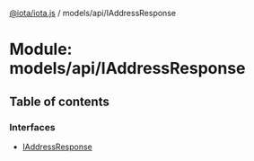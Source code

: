 [@iota/iota.js](../README.md) / models/api/IAddressResponse

# Module: models/api/IAddressResponse

## Table of contents

### Interfaces

- [IAddressResponse](../interfaces/models_api_IAddressResponse.IAddressResponse.md)
